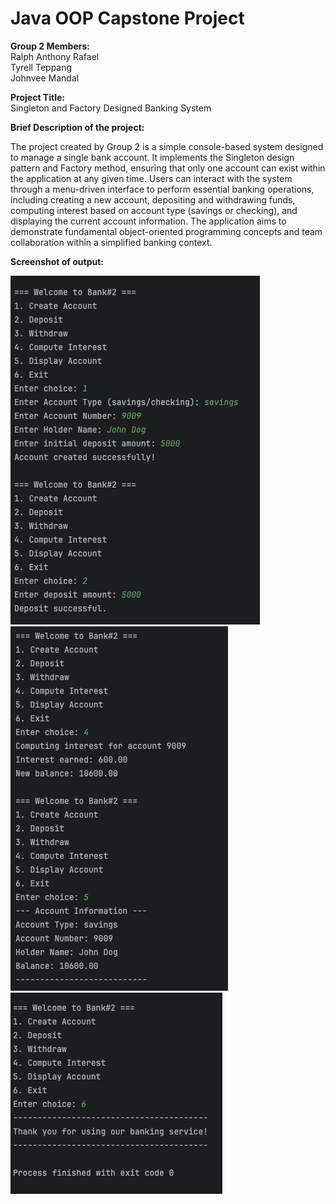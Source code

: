 # Java OOP Capstone Project

**Group 2 Members:** </br>
Ralph Anthony Rafael </br>
Tyrell Teppang </br>
Johnvee Mandal

**Project Title:** </br> 
Singleton and Factory Designed Banking System</br>

**Brief Description of the project:** </br>

The project created by Group 2 is a simple console-based system designed to manage a single bank account. 
It implements the Singleton design pattern and Factory method, ensuring that only one account can exist 
within the application at any given time. Users can interact with the system through a menu-driven interface to 
perform essential banking operations, including creating a new account, depositing and withdrawing funds, computing 
interest based on account type (savings or checking), and displaying the current account information. 
The application aims to demonstrate fundamental object-oriented programming concepts and team collaboration within 
a simplified banking context.

**Screenshot of output:** </br>

![S2Lab3](Lab3-1.png) </br>
![S2Lab3](Lab3-2.png) </br>
![S2Lab3](Lab3-3.png) </br>


